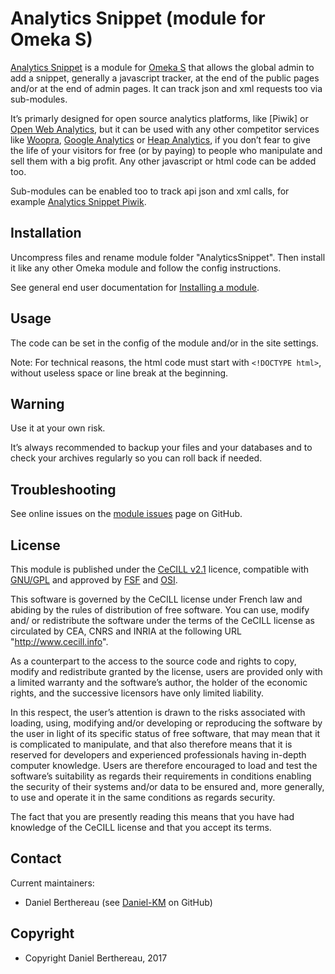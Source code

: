 Analytics Snippet (module for Omeka S)
======================================

[Analytics Snippet] is a module for [Omeka S] that allows the global admin to
add a snippet, generally a javascript tracker, at the end of the public pages
and/or at the end of admin pages. It can track json and xml requests too via
sub-modules.

It’s primarly designed for open source analytics platforms, like [Piwik] or [Open Web Analytics],
but it can be used with any other competitor services like [Woopra], [Google Analytics]
or [Heap Analytics], if you don’t fear to give the life of your visitors for
free (or by paying) to people who manipulate and sell them with a big profit.
Any other javascript or html code can be added too.

Sub-modules can be enabled too to track api json and xml calls, for example [Analytics Snippet Piwik].


Installation
------------

Uncompress files and rename module folder "AnalyticsSnippet". Then install it
like any other Omeka module and follow the config instructions.

See general end user documentation for [Installing a module].


Usage
-----

The code can be set in the config of the module and/or in the site settings.

Note: For technical reasons, the html code must start with `<!DOCTYPE html>`,
without useless space or line break at the beginning.


Warning
-------

Use it at your own risk.

It’s always recommended to backup your files and your databases and to check
your archives regularly so you can roll back if needed.


Troubleshooting
---------------

See online issues on the [module issues] page on GitHub.


License
-------

This module is published under the [CeCILL v2.1] licence, compatible with
[GNU/GPL] and approved by [FSF] and [OSI].

This software is governed by the CeCILL license under French law and abiding by
the rules of distribution of free software. You can use, modify and/ or
redistribute the software under the terms of the CeCILL license as circulated by
CEA, CNRS and INRIA at the following URL "http://www.cecill.info".

As a counterpart to the access to the source code and rights to copy, modify and
redistribute granted by the license, users are provided only with a limited
warranty and the software’s author, the holder of the economic rights, and the
successive licensors have only limited liability.

In this respect, the user’s attention is drawn to the risks associated with
loading, using, modifying and/or developing or reproducing the software by the
user in light of its specific status of free software, that may mean that it is
complicated to manipulate, and that also therefore means that it is reserved for
developers and experienced professionals having in-depth computer knowledge.
Users are therefore encouraged to load and test the software’s suitability as
regards their requirements in conditions enabling the security of their systems
and/or data to be ensured and, more generally, to use and operate it in the same
conditions as regards security.

The fact that you are presently reading this means that you have had knowledge
of the CeCILL license and that you accept its terms.


Contact
-------

Current maintainers:

* Daniel Berthereau (see [Daniel-KM] on GitHub)


Copyright
---------

* Copyright Daniel Berthereau, 2017


[Analytics Snippet]: https://github.com/Daniel-KM/Omeka-S-module-AnalyticsSnippet
[Omeka S]: https://omeka.org/s
[Pïwik]: https://piwik.org
[Open Web Analytics]: http://www.openwebanalytics.com
[Woopra]: https://www.woopra.com
[Google Analytics]: https://www.google.com/analytics
[Heap Analytics]: http://heapanalytics.com
[Analytics Snippet Piwik]: https://github.com/Daniel-KM/Omeka-S-module-AnalyticsSnippetPiwik
[Installing a module]: http://dev.omeka.org/docs/s/user-manual/modules/#installing-modules
[module issues]: https://github.com/Daniel-KM/Omeka-S-module-AnalyticsSnippet/issues
[CeCILL v2.1]: https://www.cecill.info/licences/Licence_CeCILL_V2.1-en.html
[GNU/GPL]: https://www.gnu.org/licenses/gpl-3.0.html
[FSF]: https://www.fsf.org
[OSI]: http://opensource.org
[Daniel-KM]: https://github.com/Daniel-KM "Daniel Berthereau"
